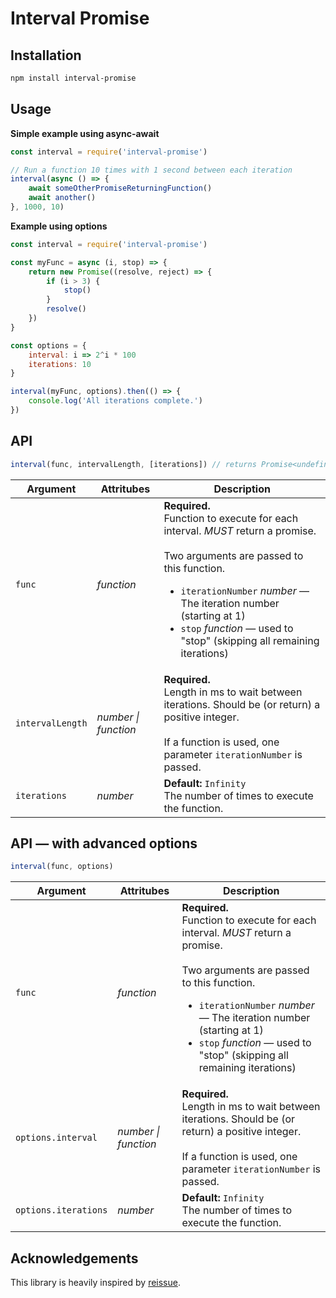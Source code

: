 # Interval Promise

## Installation

```bash
npm install interval-promise
```

## Usage

**Simple example using async-await**

```javascript
const interval = require('interval-promise')

// Run a function 10 times with 1 second between each iteration
interval(async () => {
    await someOtherPromiseReturningFunction()
    await another()
}, 1000, 10)
```

**Example using options**

```javascript
const interval = require('interval-promise')

const myFunc = async (i, stop) => {
    return new Promise((resolve, reject) => {
        if (i > 3) {
            stop()
        }
        resolve()
    })
}

const options = {
    interval: i => 2^i * 100
    iterations: 10
}

interval(myFunc, options).then(() => {
    console.log('All iterations complete.')
})
```

## API

```javascript
interval(func, intervalLength, [iterations]) // returns Promise<undefined>
```

<table>
    <thead>
        <tr>
            <th>Argument</th>
            <th>Attritubes</th>
            <th>Description</th>
        </tr>
    </thead>
    <tbody>
        <tr>
            <td><code>func</code></td>
            <td><i>function</i></td>
            <td><b>Required.</b><br>Function to execute for each interval. <i>MUST</i> return a promise.<br><br>Two arguments are passed to this function.
                <ul>
                    <li><code>iterationNumber</code> <i>number</i> — The iteration number (starting at 1)</li>
                    <li><code>stop</code> <i>function</i> — used to "stop" (skipping all remaining iterations)</li>
                </ul>
            </td>
        </tr>
        <tr>
            <td><code>intervalLength</code></td>
            <td><i>number | function</i></td>
            <td><b>Required.</b><br>Length in ms to wait between iterations. Should be (or return) a positive integer.<br><br>If a function is used, one parameter <code>iterationNumber</code> is passed.</td>
        </tr>
        <tr>
            <td><code>iterations</code></td>
            <td><i>number</i></td>
            <td><b>Default: </b><code>Infinity</code><br>The number of times to execute the function.</td>
        </tr>
    </tbody>
</table>

## API — with advanced options

```javascript
interval(func, options)
```

<table>
    <thead>
        <tr>
            <th>Argument</th>
            <th>Attritubes</th>
            <th>Description</th>
        </tr>
    </thead>
    <tbody>
        <tr>
            <td><code>func</code></td>
            <td><i>function</i></td>
            <td><b>Required.</b><br>Function to execute for each interval. <i>MUST</i> return a promise.<br><br>Two arguments are passed to this function.
                <ul>
                    <li><code>iterationNumber</code> <i>number</i> — The iteration number (starting at 1)</li>
                    <li><code>stop</code> <i>function</i> — used to "stop" (skipping all remaining iterations)</li>
                </ul>
            </td>
        </tr>
        <tr>
            <td><code>options.interval</code></td>
            <td><i>number | function</i></td>
            <td><b>Required.</b><br>Length in ms to wait between iterations. Should be (or return) a positive integer.<br><br>If a function is used, one parameter <code>iterationNumber</code> is passed.</td>
        </tr>
        <tr>
            <td><code>options.iterations</code></td>
            <td><i>number</i></td>
            <td><b>Default: </b><code>Infinity</code><br>The number of times to execute the function.</td>
        </tr>
    </tbody>
</table>


## Acknowledgements

This library is heavily inspired by [reissue](https://github.com/DonutEspresso/reissue).
